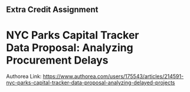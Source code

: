 ## Extra Credit Assignment

# NYC Parks Capital Tracker Data Proposal: Analyzing Procurement Delays

Authorea Link: https://www.authorea.com/users/175543/articles/214591-nyc-parks-capital-tracker-data-proposal-analyzing-delayed-projects
